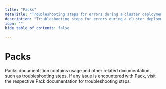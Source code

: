 ```yaml
---
title: "Packs"
metaTitle: "Troubleshooting steps for errors during a cluster deployment"
description: "Troubleshooting steps for errors during a cluster deployment."
icon: ""
hide_table_of_contents: false

---
```






# Packs

Packs documentation contains usage and other related documentation, such as troubleshooting steps. If any issue is encountered with Pack, visit the respective Pack documentation for troubleshooting steps.

<br />
